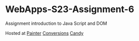 
# WebApps-S23-Assignment-6
Assignment introduction to Java Script and DOM

Hosted at
 [Painter](https://44-563-web-apps-s23.github.io/44563-webapps-s23-assignment6-supreeth1011/painter.html)
 [Conversions](https://44-563-web-apps-s23.github.io/44563-webapps-s23-assignment6-supreeth1011/conversions.html)
 [Candy](https://44-563-web-apps-s23.github.io/44563-webapps-s23-assignment6-supreeth1011/candy.html)
